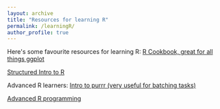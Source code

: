 ```yaml
---
layout: archive
title: "Resources for learning R"
permalink: /learningR/
author_profile: true
---
```


Here's some favourite resources for learning R:
[R Cookbook, great for all things ggplot](http://www.cookbook-r.com/Graphs/)


[Structured Intro to R](https://swcarpentry.github.io/r-novice-inflammation/)


Advanced R learners:
[Intro to purrr (very useful for batching tasks)](https://jennybc.github.io/purrr-tutorial/)


[Advanced R programming](https://adv-r.hadley.nz/)
